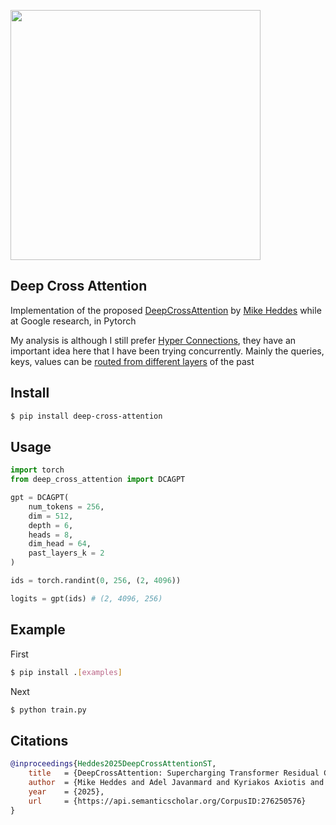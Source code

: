 <img src="./fig4.png" width="400px"></img>

## Deep Cross Attention

Implementation of the proposed [DeepCrossAttention](https://arxiv.org/abs/2502.06785) by [Mike Heddes](https://www.mikeheddes.nl/) while at Google research, in Pytorch

My analysis is although I still prefer [Hyper Connections](https://arxiv.org/abs/2409.19606), they have an important idea here that I have been trying concurrently. Mainly the queries, keys, values can be [routed from different layers](https://github.com/lucidrains/x-transformers/blob/main/x_transformers/x_transformers.py#L1226) of the past

## Install

```bash
$ pip install deep-cross-attention
```

## Usage

```python
import torch
from deep_cross_attention import DCAGPT

gpt = DCAGPT(
    num_tokens = 256,
    dim = 512,
    depth = 6,
    heads = 8,
    dim_head = 64,
    past_layers_k = 2
)

ids = torch.randint(0, 256, (2, 4096))

logits = gpt(ids) # (2, 4096, 256)
```

## Example

First

```bash
$ pip install .[examples]
```

Next

```bash
$ python train.py
```

## Citations

```bibtex
@inproceedings{Heddes2025DeepCrossAttentionST,
    title   = {DeepCrossAttention: Supercharging Transformer Residual Connections},
    author  = {Mike Heddes and Adel Javanmard and Kyriakos Axiotis and Gang Fu and MohammadHossein Bateni and Vahab S. Mirrokni},
    year    = {2025},
    url     = {https://api.semanticscholar.org/CorpusID:276250576}
}
```
